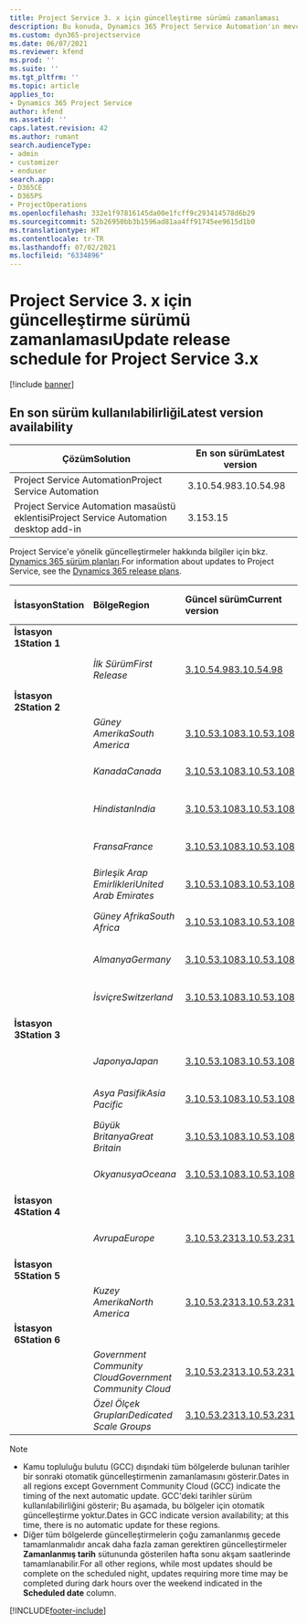 ```yaml
---
title: Project Service 3. x için güncelleştirme sürümü zamanlaması
description: Bu konuda, Dynamics 365 Project Service Automation'ın mevcut ve sonraki sürümleri hakkında bilgi sağlanmaktadır.
ms.custom: dyn365-projectservice
ms.date: 06/07/2021
ms.reviewer: kfend
ms.prod: ''
ms.suite: ''
ms.tgt_pltfrm: ''
ms.topic: article
applies_to:
- Dynamics 365 Project Service
author: kfend
ms.assetid: ''
caps.latest.revision: 42
ms.author: rumant
search.audienceType:
- admin
- customizer
- enduser
search.app:
- D365CE
- D365PS
- ProjectOperations
ms.openlocfilehash: 332e1f97816145da00e1fcff9c293414578d6b29
ms.sourcegitcommit: 52b26950bb3b1596ad81aa4ff91745ee9615d1b0
ms.translationtype: HT
ms.contentlocale: tr-TR
ms.lasthandoff: 07/02/2021
ms.locfileid: "6334896"
---
```

# <a name="update-release-schedule-for-project-service-3x"></a><span data-ttu-id="f85f7-103">Project Service 3. x için güncelleştirme sürümü zamanlaması</span><span class="sxs-lookup"><span data-stu-id="f85f7-103">Update release schedule for Project Service 3.x</span></span>

[!include [banner](../includes/psa-now-project-operations.md)]

## <a name="latest-version-availability"></a><span data-ttu-id="f85f7-104">En son sürüm kullanılabilirliği</span><span class="sxs-lookup"><span data-stu-id="f85f7-104">Latest version availability</span></span>

| <span data-ttu-id="f85f7-105">Çözüm</span><span class="sxs-lookup"><span data-stu-id="f85f7-105">Solution</span></span>  | <span data-ttu-id="f85f7-106">En son sürüm</span><span class="sxs-lookup"><span data-stu-id="f85f7-106">Latest version</span></span> |
|-------|----|
| <span data-ttu-id="f85f7-107">Project Service Automation</span><span class="sxs-lookup"><span data-stu-id="f85f7-107">Project Service Automation</span></span>    | <span data-ttu-id="f85f7-108">3.10.54.98</span><span class="sxs-lookup"><span data-stu-id="f85f7-108">3.10.54.98</span></span> |
| <span data-ttu-id="f85f7-109">Project Service Automation masaüstü eklentisi</span><span class="sxs-lookup"><span data-stu-id="f85f7-109">Project Service Automation desktop add-in</span></span>                | <span data-ttu-id="f85f7-110">3.15</span><span class="sxs-lookup"><span data-stu-id="f85f7-110">3.15</span></span>          |

<span data-ttu-id="f85f7-111">Project Service'e yönelik güncelleştirmeler hakkında bilgiler için bkz. [Dynamics 365 sürüm planları](/dynamics365/release-plans/).</span><span class="sxs-lookup"><span data-stu-id="f85f7-111">For information about updates to Project Service, see the [Dynamics 365 release plans](/dynamics365/release-plans/).</span></span> 

| <span data-ttu-id="f85f7-112">İstasyon</span><span class="sxs-lookup"><span data-stu-id="f85f7-112">Station</span></span>  | <span data-ttu-id="f85f7-113">Bölge</span><span class="sxs-lookup"><span data-stu-id="f85f7-113">Region</span></span> | <span data-ttu-id="f85f7-114">Güncel sürüm</span><span class="sxs-lookup"><span data-stu-id="f85f7-114">Current version</span></span> | <span data-ttu-id="f85f7-115">Sonraki sürüm</span><span class="sxs-lookup"><span data-stu-id="f85f7-115">Next version</span></span> |  <span data-ttu-id="f85f7-116">Zamanlanan tarih</span><span class="sxs-lookup"><span data-stu-id="f85f7-116">Scheduled date</span></span>
| :---   | :---   | :---   | :---   |:---   |         
|<span data-ttu-id="f85f7-117"><strong>İstasyon 1</strong></span><span class="sxs-lookup"><span data-stu-id="f85f7-117"><strong>Station 1</strong></span></span> | |  |  | |
| | <span data-ttu-id="f85f7-118"><i>İlk Sürüm</i></span><span class="sxs-lookup"><span data-stu-id="f85f7-118"><i>First Release</i></span></span> | [<span data-ttu-id="f85f7-119">3.10.54.98</span><span class="sxs-lookup"><span data-stu-id="f85f7-119">3.10.54.98</span></span>](whats-new-ur-33.md) | <span data-ttu-id="f85f7-120">TBD</span><span class="sxs-lookup"><span data-stu-id="f85f7-120">TBD</span></span> | <span data-ttu-id="f85f7-121">28 Temmuz 2021</span><span class="sxs-lookup"><span data-stu-id="f85f7-121">July 28, 2021</span></span>
|<span data-ttu-id="f85f7-122"><strong>İstasyon 2</strong></span><span class="sxs-lookup"><span data-stu-id="f85f7-122"><strong>Station 2</strong></span></span> | |  |  | |
| | <span data-ttu-id="f85f7-123"><i>Güney Amerika</i></span><span class="sxs-lookup"><span data-stu-id="f85f7-123"><i>South America</i></span></span> | [<span data-ttu-id="f85f7-124">3.10.53.108</span><span class="sxs-lookup"><span data-stu-id="f85f7-124">3.10.53.108</span></span>](whats-new-ur-32.md) | [<span data-ttu-id="f85f7-125">3.10.54.98</span><span class="sxs-lookup"><span data-stu-id="f85f7-125">3.10.54.98</span></span>](whats-new-ur-33.md) | <span data-ttu-id="f85f7-126">09 Temmuz 2021</span><span class="sxs-lookup"><span data-stu-id="f85f7-126">July 09, 2021</span></span>
| | <span data-ttu-id="f85f7-127"><i>Kanada</i></span><span class="sxs-lookup"><span data-stu-id="f85f7-127"><i>Canada</i></span></span> | [<span data-ttu-id="f85f7-128">3.10.53.108</span><span class="sxs-lookup"><span data-stu-id="f85f7-128">3.10.53.108</span></span>](whats-new-ur-32.md) | [<span data-ttu-id="f85f7-129">3.10.54.98</span><span class="sxs-lookup"><span data-stu-id="f85f7-129">3.10.54.98</span></span>](whats-new-ur-33.md) | <span data-ttu-id="f85f7-130">09 Temmuz 2021</span><span class="sxs-lookup"><span data-stu-id="f85f7-130">July 09, 2021</span></span>
| | <span data-ttu-id="f85f7-131"><i>Hindistan</i></span><span class="sxs-lookup"><span data-stu-id="f85f7-131"><i>India</i></span></span> | [<span data-ttu-id="f85f7-132">3.10.53.108</span><span class="sxs-lookup"><span data-stu-id="f85f7-132">3.10.53.108</span></span>](whats-new-ur-32.md) | [<span data-ttu-id="f85f7-133">3.10.54.98</span><span class="sxs-lookup"><span data-stu-id="f85f7-133">3.10.54.98</span></span>](whats-new-ur-33.md) | <span data-ttu-id="f85f7-134">09 Temmuz 2021</span><span class="sxs-lookup"><span data-stu-id="f85f7-134">July 09, 2021</span></span>
| | <span data-ttu-id="f85f7-135"><i>Fransa</i></span><span class="sxs-lookup"><span data-stu-id="f85f7-135"><i>France</i></span></span> | [<span data-ttu-id="f85f7-136">3.10.53.108</span><span class="sxs-lookup"><span data-stu-id="f85f7-136">3.10.53.108</span></span>](whats-new-ur-32.md) | [<span data-ttu-id="f85f7-137">3.10.54.98</span><span class="sxs-lookup"><span data-stu-id="f85f7-137">3.10.54.98</span></span>](whats-new-ur-33.md) | <span data-ttu-id="f85f7-138">09 Temmuz 2021</span><span class="sxs-lookup"><span data-stu-id="f85f7-138">July 09, 2021</span></span>
| | <span data-ttu-id="f85f7-139"><i>Birleşik Arap Emirlikleri</i></span><span class="sxs-lookup"><span data-stu-id="f85f7-139"><i>United Arab Emirates</i></span></span> | [<span data-ttu-id="f85f7-140">3.10.53.108</span><span class="sxs-lookup"><span data-stu-id="f85f7-140">3.10.53.108</span></span>](whats-new-ur-32.md) | [<span data-ttu-id="f85f7-141">3.10.54.98</span><span class="sxs-lookup"><span data-stu-id="f85f7-141">3.10.54.98</span></span>](whats-new-ur-33.md) | <span data-ttu-id="f85f7-142">09 Temmuz 2021</span><span class="sxs-lookup"><span data-stu-id="f85f7-142">July 09, 2021</span></span>
| | <span data-ttu-id="f85f7-143"><i>Güney Afrika</i></span><span class="sxs-lookup"><span data-stu-id="f85f7-143"><i>South Africa</i></span></span> | [<span data-ttu-id="f85f7-144">3.10.53.108</span><span class="sxs-lookup"><span data-stu-id="f85f7-144">3.10.53.108</span></span>](whats-new-ur-32.md) | [<span data-ttu-id="f85f7-145">3.10.54.98</span><span class="sxs-lookup"><span data-stu-id="f85f7-145">3.10.54.98</span></span>](whats-new-ur-33.md) | <span data-ttu-id="f85f7-146">09 Temmuz 2021</span><span class="sxs-lookup"><span data-stu-id="f85f7-146">July 09, 2021</span></span>
| | <span data-ttu-id="f85f7-147"><i>Almanya</i></span><span class="sxs-lookup"><span data-stu-id="f85f7-147"><i>Germany</i></span></span> | [<span data-ttu-id="f85f7-148">3.10.53.108</span><span class="sxs-lookup"><span data-stu-id="f85f7-148">3.10.53.108</span></span>](whats-new-ur-32.md) | [<span data-ttu-id="f85f7-149">3.10.54.98</span><span class="sxs-lookup"><span data-stu-id="f85f7-149">3.10.54.98</span></span>](whats-new-ur-33.md) | <span data-ttu-id="f85f7-150">09 Temmuz 2021</span><span class="sxs-lookup"><span data-stu-id="f85f7-150">July 09, 2021</span></span>
| | <span data-ttu-id="f85f7-151"><i>İsviçre</i></span><span class="sxs-lookup"><span data-stu-id="f85f7-151"><i>Switzerland</i></span></span> | [<span data-ttu-id="f85f7-152">3.10.53.108</span><span class="sxs-lookup"><span data-stu-id="f85f7-152">3.10.53.108</span></span>](whats-new-ur-32.md) | [<span data-ttu-id="f85f7-153">3.10.54.98</span><span class="sxs-lookup"><span data-stu-id="f85f7-153">3.10.54.98</span></span>](whats-new-ur-33.md) | <span data-ttu-id="f85f7-154">09 Temmuz 2021</span><span class="sxs-lookup"><span data-stu-id="f85f7-154">July 09, 2021</span></span>
|<span data-ttu-id="f85f7-155"><strong>İstasyon 3</strong></span><span class="sxs-lookup"><span data-stu-id="f85f7-155"><strong>Station 3</strong></span></span> | |  |  | |
| | <span data-ttu-id="f85f7-156"><i>Japonya</i></span><span class="sxs-lookup"><span data-stu-id="f85f7-156"><i>Japan</i></span></span> | [<span data-ttu-id="f85f7-157">3.10.53.108</span><span class="sxs-lookup"><span data-stu-id="f85f7-157">3.10.53.108</span></span>](whats-new-ur-32.md) | [<span data-ttu-id="f85f7-158">3.10.54.98</span><span class="sxs-lookup"><span data-stu-id="f85f7-158">3.10.54.98</span></span>](whats-new-ur-33.md) | <span data-ttu-id="f85f7-159">16 Temmuz 2021</span><span class="sxs-lookup"><span data-stu-id="f85f7-159">July 16, 2021</span></span>
| | <span data-ttu-id="f85f7-160"><i>Asya Pasifik</i></span><span class="sxs-lookup"><span data-stu-id="f85f7-160"><i>Asia Pacific</i></span></span> | [<span data-ttu-id="f85f7-161">3.10.53.108</span><span class="sxs-lookup"><span data-stu-id="f85f7-161">3.10.53.108</span></span>](whats-new-ur-32.md) | [<span data-ttu-id="f85f7-162">3.10.54.98</span><span class="sxs-lookup"><span data-stu-id="f85f7-162">3.10.54.98</span></span>](whats-new-ur-33.md) | <span data-ttu-id="f85f7-163">16 Temmuz 2021</span><span class="sxs-lookup"><span data-stu-id="f85f7-163">July 16, 2021</span></span>
| | <span data-ttu-id="f85f7-164"><i>Büyük Britanya</i></span><span class="sxs-lookup"><span data-stu-id="f85f7-164"><i>Great Britain</i></span></span> | [<span data-ttu-id="f85f7-165">3.10.53.108</span><span class="sxs-lookup"><span data-stu-id="f85f7-165">3.10.53.108</span></span>](whats-new-ur-32.md) | [<span data-ttu-id="f85f7-166">3.10.54.98</span><span class="sxs-lookup"><span data-stu-id="f85f7-166">3.10.54.98</span></span>](whats-new-ur-33.md) | <span data-ttu-id="f85f7-167">16 Temmuz 2021</span><span class="sxs-lookup"><span data-stu-id="f85f7-167">July 16, 2021</span></span>
| | <span data-ttu-id="f85f7-168"><i>Okyanusya</i></span><span class="sxs-lookup"><span data-stu-id="f85f7-168"><i>Oceana</i></span></span> | [<span data-ttu-id="f85f7-169">3.10.53.108</span><span class="sxs-lookup"><span data-stu-id="f85f7-169">3.10.53.108</span></span>](whats-new-ur-32.md) | [<span data-ttu-id="f85f7-170">3.10.54.98</span><span class="sxs-lookup"><span data-stu-id="f85f7-170">3.10.54.98</span></span>](whats-new-ur-33.md) | <span data-ttu-id="f85f7-171">16 Temmuz 2021</span><span class="sxs-lookup"><span data-stu-id="f85f7-171">July 16, 2021</span></span>
|<span data-ttu-id="f85f7-172"><strong>İstasyon 4</strong></span><span class="sxs-lookup"><span data-stu-id="f85f7-172"><strong>Station 4</strong></span></span> | |  |  | |
| | <span data-ttu-id="f85f7-173"><i>Avrupa</i></span><span class="sxs-lookup"><span data-stu-id="f85f7-173"><i>Europe</i></span></span> | [<span data-ttu-id="f85f7-174">3.10.53.231</span><span class="sxs-lookup"><span data-stu-id="f85f7-174">3.10.53.231</span></span>](whats-new-ur-32-5.md) | [<span data-ttu-id="f85f7-175">3.10.54.98</span><span class="sxs-lookup"><span data-stu-id="f85f7-175">3.10.54.98</span></span>](whats-new-ur-33.md) | <span data-ttu-id="f85f7-176">23 Temmuz 2021</span><span class="sxs-lookup"><span data-stu-id="f85f7-176">July 23, 2021</span></span>
|<span data-ttu-id="f85f7-177"><strong>İstasyon 5</strong></span><span class="sxs-lookup"><span data-stu-id="f85f7-177"><strong>Station 5</strong></span></span> | |  |  | |
| | <span data-ttu-id="f85f7-178"><i>Kuzey Amerika</i></span><span class="sxs-lookup"><span data-stu-id="f85f7-178"><i>North America</i></span></span> | [<span data-ttu-id="f85f7-179">3.10.53.231</span><span class="sxs-lookup"><span data-stu-id="f85f7-179">3.10.53.231</span></span>](whats-new-ur-32-5.md) | [<span data-ttu-id="f85f7-180">3.10.54.98</span><span class="sxs-lookup"><span data-stu-id="f85f7-180">3.10.54.98</span></span>](whats-new-ur-33.md) | <span data-ttu-id="f85f7-181">30 Temmuz 2021</span><span class="sxs-lookup"><span data-stu-id="f85f7-181">July 30, 2021</span></span>
|<span data-ttu-id="f85f7-182"><strong>İstasyon 6</strong></span><span class="sxs-lookup"><span data-stu-id="f85f7-182"><strong>Station 6</strong></span></span> | |  |  | |
| | <span data-ttu-id="f85f7-183"><i>Government Community Cloud</i></span><span class="sxs-lookup"><span data-stu-id="f85f7-183"><i>Government Community Cloud</i></span></span> | [<span data-ttu-id="f85f7-184">3.10.53.231</span><span class="sxs-lookup"><span data-stu-id="f85f7-184">3.10.53.231</span></span>](whats-new-ur-32-5.md) | [<span data-ttu-id="f85f7-185">3.10.54.98</span><span class="sxs-lookup"><span data-stu-id="f85f7-185">3.10.54.98</span></span>](whats-new-ur-33.md) | <span data-ttu-id="f85f7-186">30 Temmuz 2021</span><span class="sxs-lookup"><span data-stu-id="f85f7-186">July 30, 2021</span></span>
| | <span data-ttu-id="f85f7-187"><i>Özel Ölçek Grupları</i></span><span class="sxs-lookup"><span data-stu-id="f85f7-187"><i>Dedicated Scale Groups</i></span></span> | [<span data-ttu-id="f85f7-188">3.10.53.231</span><span class="sxs-lookup"><span data-stu-id="f85f7-188">3.10.53.231</span></span>](whats-new-ur-32-5.md) | [<span data-ttu-id="f85f7-189">3.10.54.98</span><span class="sxs-lookup"><span data-stu-id="f85f7-189">3.10.54.98</span></span>](whats-new-ur-33.md) | <span data-ttu-id="f85f7-190">06 Ağustos 2021</span><span class="sxs-lookup"><span data-stu-id="f85f7-190">August 06, 2021</span></span>

>[!Note]
> - <span data-ttu-id="f85f7-191">Kamu topluluğu bulutu (GCC) dışındaki tüm bölgelerde bulunan tarihler bir sonraki otomatik güncelleştirmenin zamanlamasını gösterir.</span><span class="sxs-lookup"><span data-stu-id="f85f7-191">Dates in all regions except Government Community Cloud (GCC) indicate the timing of the next automatic update.</span></span> <span data-ttu-id="f85f7-192">GCC'deki tarihler sürüm kullanılabilirliğini gösterir; Bu aşamada, bu bölgeler için otomatik güncelleştirme yoktur.</span><span class="sxs-lookup"><span data-stu-id="f85f7-192">Dates in GCC indicate version availability; at this time, there is no automatic update for these regions.</span></span>
> - <span data-ttu-id="f85f7-193">Diğer tüm bölgelerde güncelleştirmelerin çoğu zamanlanmış gecede tamamlanmalıdır ancak daha fazla zaman gerektiren güncelleştirmeler **Zamanlanmış tarih** sütununda gösterilen hafta sonu akşam saatlerinde tamamlanabilir.</span><span class="sxs-lookup"><span data-stu-id="f85f7-193">For all other regions, while most updates should be complete on the scheduled night, updates requiring more time may be completed during dark hours over the weekend indicated in the **Scheduled date** column.</span></span>


[!INCLUDE[footer-include](../includes/footer-banner.md)]
